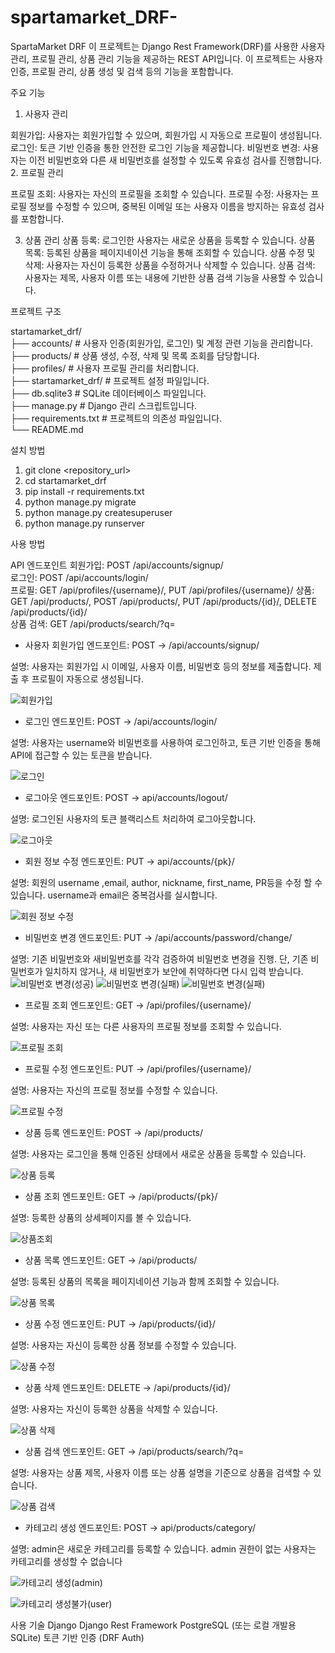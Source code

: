 # spartamarket_DRF-

SpartaMarket DRF
이 프로젝트는 Django Rest Framework(DRF)를 사용한 사용자 관리, 프로필 관리, 상품 관리 기능을 제공하는 REST API입니다. 이 프로젝트는 사용자 인증, 프로필 관리, 상품 생성 및 검색 등의 기능을 포함합니다.

주요 기능

1. 사용자 관리

회원가입: 사용자는 회원가입할 수 있으며, 회원가입 시 자동으로 프로필이 생성됩니다.
로그인: 토큰 기반 인증을 통한 안전한 로그인 기능을 제공합니다.
비밀번호 변경: 사용자는 이전 비밀번호와 다른 새 비밀번호를 설정할 수 있도록 유효성 검사를 진행합니다.
2. 프로필 관리

프로필 조회: 사용자는 자신의 프로필을 조회할 수 있습니다.
프로필 수정: 사용자는 프로필 정보를 수정할 수 있으며, 중복된 이메일 또는 사용자 이름을 방지하는 유효성 검사를 포함합니다.

3. 상품 관리
상품 등록: 로그인한 사용자는 새로운 상품을 등록할 수 있습니다.
상품 목록: 등록된 상품을 페이지네이션 기능을 통해 조회할 수 있습니다.
상품 수정 및 삭제: 사용자는 자신이 등록한 상품을 수정하거나 삭제할 수 있습니다.
상품 검색: 사용자는 제목, 사용자 이름 또는 내용에 기반한 상품 검색 기능을 사용할 수 있습니다.

프로젝트 구조

startamarket_drf/  
├── accounts/          # 사용자 인증(회원가입, 로그인) 및 계정 관련 기능을 관리합니다.  
├── products/          # 상품 생성, 수정, 삭제 및 목록 조회를 담당합니다.  
├── profiles/          # 사용자 프로필 관리를 처리합니다.  
├── startamarket_drf/  # 프로젝트 설정 파일입니다.  
├── db.sqlite3         # SQLite 데이터베이스 파일입니다.  
├── manage.py          # Django 관리 스크립트입니다.  
├── requirements.txt   # 프로젝트의 의존성 파일입니다.  
└── README.md          


설치 방법

1. git clone <repository_url>
2. cd startamarket_drf
3. pip install -r requirements.txt
4. python manage.py migrate
5. python manage.py createsuperuser
6. python manage.py runserver

사용 방법

API 엔드포인트
회원가입: POST /api/accounts/signup/  
로그인: POST /api/accounts/login/  
프로필: GET /api/profiles/{username}/, PUT /api/profiles/{username}/
상품: GET /api/products/, POST /api/products/, PUT /api/products/{id}/, DELETE /api/products/{id}/  
상품 검색: GET /api/products/search/?q=<query>  

- 사용자 회원가입
엔드포인트: POST -> /api/accounts/signup/

설명: 사용자는 회원가입 시 이메일, 사용자 이름, 비밀번호 등의 정보를 제출합니다. 제출 후 프로필이 자동으로 생성됩니다.

![회원가입](https://private-user-images.githubusercontent.com/173751168/365873219-00ea8c0a-61a8-4e07-a7bd-ce1cc1ca679e.png?jwt=eyJhbGciOiJIUzI1NiIsInR5cCI6IkpXVCJ9.eyJpc3MiOiJnaXRodWIuY29tIiwiYXVkIjoicmF3LmdpdGh1YnVzZXJjb250ZW50LmNvbSIsImtleSI6ImtleTUiLCJleHAiOjE3MjU5MzY0NjksIm5iZiI6MTcyNTkzNjE2OSwicGF0aCI6Ii8xNzM3NTExNjgvMzY1ODczMjE5LTAwZWE4YzBhLTYxYTgtNGUwNy1hN2JkLWNlMWNjMWNhNjc5ZS5wbmc_WC1BbXotQWxnb3JpdGhtPUFXUzQtSE1BQy1TSEEyNTYmWC1BbXotQ3JlZGVudGlhbD1BS0lBVkNPRFlMU0E1M1BRSzRaQSUyRjIwMjQwOTEwJTJGdXMtZWFzdC0xJTJGczMlMkZhd3M0X3JlcXVlc3QmWC1BbXotRGF0ZT0yMDI0MDkxMFQwMjQyNDlaJlgtQW16LUV4cGlyZXM9MzAwJlgtQW16LVNpZ25hdHVyZT00N2M1MmNhMzVhNzM0YWJhZTUwZjM2MDhjOTI3MTQxYjEzZjEzZjExNDA1OWZiNGM5Zjk4NTNmYzhhNTJlYTlhJlgtQW16LVNpZ25lZEhlYWRlcnM9aG9zdCZhY3Rvcl9pZD0wJmtleV9pZD0wJnJlcG9faWQ9MCJ9.MCoyRQ-UUi6I3Izr1gjE-XQSOu9UQhtlra8zJuhSvOY)

- 로그인
엔드포인트: POST -> /api/accounts/login/

설명: 사용자는 username와 비밀번호를 사용하여 로그인하고, 토큰 기반 인증을 통해 API에 접근할 수 있는 토큰을 받습니다.

![로그인](https://private-user-images.githubusercontent.com/173751168/365873172-377d39ff-e43b-463e-9418-3b932230aac8.png?jwt=eyJhbGciOiJIUzI1NiIsInR5cCI6IkpXVCJ9.eyJpc3MiOiJnaXRodWIuY29tIiwiYXVkIjoicmF3LmdpdGh1YnVzZXJjb250ZW50LmNvbSIsImtleSI6ImtleTUiLCJleHAiOjE3MjU5MzY2NjUsIm5iZiI6MTcyNTkzNjM2NSwicGF0aCI6Ii8xNzM3NTExNjgvMzY1ODczMTcyLTM3N2QzOWZmLWU0M2ItNDYzZS05NDE4LTNiOTMyMjMwYWFjOC5wbmc_WC1BbXotQWxnb3JpdGhtPUFXUzQtSE1BQy1TSEEyNTYmWC1BbXotQ3JlZGVudGlhbD1BS0lBVkNPRFlMU0E1M1BRSzRaQSUyRjIwMjQwOTEwJTJGdXMtZWFzdC0xJTJGczMlMkZhd3M0X3JlcXVlc3QmWC1BbXotRGF0ZT0yMDI0MDkxMFQwMjQ2MDVaJlgtQW16LUV4cGlyZXM9MzAwJlgtQW16LVNpZ25hdHVyZT05ZDIzZGEzY2Q2OTMzNmM0NWRmMTU0ZTE1NTEyOGM5YjZhNDRhNTE3MjYzNmRhYTZmM2M3Y2Y5ZjY0ZGFmOThmJlgtQW16LVNpZ25lZEhlYWRlcnM9aG9zdCZhY3Rvcl9pZD0wJmtleV9pZD0wJnJlcG9faWQ9MCJ9.-zHrbfrz8nLrccjQ0zjw8nEOx9LEkAqCZDxA8xNbt48)

- 로그아웃
엔드포인트: POST -> api/accounts/logout/

설명: 로그인된 사용자의 토큰 블랙리스트 처리하여 로그아웃합니다.

![로그아웃](https://private-user-images.githubusercontent.com/173751168/365873170-1e5c68f4-4b92-43d0-9b96-cdd0dd219777.png?jwt=eyJhbGciOiJIUzI1NiIsInR5cCI6IkpXVCJ9.eyJpc3MiOiJnaXRodWIuY29tIiwiYXVkIjoicmF3LmdpdGh1YnVzZXJjb250ZW50LmNvbSIsImtleSI6ImtleTUiLCJleHAiOjE3MjU5MzY2NjUsIm5iZiI6MTcyNTkzNjM2NSwicGF0aCI6Ii8xNzM3NTExNjgvMzY1ODczMTcwLTFlNWM2OGY0LTRiOTItNDNkMC05Yjk2LWNkZDBkZDIxOTc3Ny5wbmc_WC1BbXotQWxnb3JpdGhtPUFXUzQtSE1BQy1TSEEyNTYmWC1BbXotQ3JlZGVudGlhbD1BS0lBVkNPRFlMU0E1M1BRSzRaQSUyRjIwMjQwOTEwJTJGdXMtZWFzdC0xJTJGczMlMkZhd3M0X3JlcXVlc3QmWC1BbXotRGF0ZT0yMDI0MDkxMFQwMjQ2MDVaJlgtQW16LUV4cGlyZXM9MzAwJlgtQW16LVNpZ25hdHVyZT02YzBmZTZlZGNlYjE5YzllNDY0MTNjOGU0Njg5NmMxYjc3Yjc1NjVkNThmMGM2OWNhYzkxMDBjOTMzNmYwNjNiJlgtQW16LVNpZ25lZEhlYWRlcnM9aG9zdCZhY3Rvcl9pZD0wJmtleV9pZD0wJnJlcG9faWQ9MCJ9.IZ8sosa3C6_x0pTg_fj5sOPU2Xak-2A2k7356LAGR-k)


- 회원 정보 수정
엔드포인트: PUT -> api/accounts/{pk}/

설명: 회원의 username ,email, author, nickname, first_name, PR등을 수정 할 수 있습니다. username과 email은 중복검사를 실시합니다.

![회원 정보 수정](https://private-user-images.githubusercontent.com/173751168/365873215-b7e57428-4a6c-40f3-8984-a45ea818be00.png?jwt=eyJhbGciOiJIUzI1NiIsInR5cCI6IkpXVCJ9.eyJpc3MiOiJnaXRodWIuY29tIiwiYXVkIjoicmF3LmdpdGh1YnVzZXJjb250ZW50LmNvbSIsImtleSI6ImtleTUiLCJleHAiOjE3MjU5MzY2NjUsIm5iZiI6MTcyNTkzNjM2NSwicGF0aCI6Ii8xNzM3NTExNjgvMzY1ODczMjE1LWI3ZTU3NDI4LTRhNmMtNDBmMy04OTg0LWE0NWVhODE4YmUwMC5wbmc_WC1BbXotQWxnb3JpdGhtPUFXUzQtSE1BQy1TSEEyNTYmWC1BbXotQ3JlZGVudGlhbD1BS0lBVkNPRFlMU0E1M1BRSzRaQSUyRjIwMjQwOTEwJTJGdXMtZWFzdC0xJTJGczMlMkZhd3M0X3JlcXVlc3QmWC1BbXotRGF0ZT0yMDI0MDkxMFQwMjQ2MDVaJlgtQW16LUV4cGlyZXM9MzAwJlgtQW16LVNpZ25hdHVyZT01YzJhMzAyZTU2ZDdlMzcwMTM5NGJiY2U3MTYxZTUzOGUyOTE3YTE1ODBmZDFjOTAyYmI5N2JiYWY3MDk0OTI1JlgtQW16LVNpZ25lZEhlYWRlcnM9aG9zdCZhY3Rvcl9pZD0wJmtleV9pZD0wJnJlcG9faWQ9MCJ9.xbosduTMVky2gAmC_nT5_KGKuzu0bNTSgM4c2TROdkM)

- 비밀번호 변경
엔드포인트: PUT -> /api/accounts/password/change/

설명: 기존 비밀번호와 새비밀번호를 각각 검증하여 비밀번호 변경을 진행. 단, 기존 비밀번호가 일치하지 않거나, 새 비밀번호가 보안에 취약하다면 다시 입력 받습니다.
![비밀번호 변경(성공)](https://private-user-images.githubusercontent.com/173751168/365873176-12e350d0-97dc-46bd-bf86-64ea33e53c78.png?jwt=eyJhbGciOiJIUzI1NiIsInR5cCI6IkpXVCJ9.eyJpc3MiOiJnaXRodWIuY29tIiwiYXVkIjoicmF3LmdpdGh1YnVzZXJjb250ZW50LmNvbSIsImtleSI6ImtleTUiLCJleHAiOjE3MjU5MzY2NjUsIm5iZiI6MTcyNTkzNjM2NSwicGF0aCI6Ii8xNzM3NTExNjgvMzY1ODczMTc2LTEyZTM1MGQwLTk3ZGMtNDZiZC1iZjg2LTY0ZWEzM2U1M2M3OC5wbmc_WC1BbXotQWxnb3JpdGhtPUFXUzQtSE1BQy1TSEEyNTYmWC1BbXotQ3JlZGVudGlhbD1BS0lBVkNPRFlMU0E1M1BRSzRaQSUyRjIwMjQwOTEwJTJGdXMtZWFzdC0xJTJGczMlMkZhd3M0X3JlcXVlc3QmWC1BbXotRGF0ZT0yMDI0MDkxMFQwMjQ2MDVaJlgtQW16LUV4cGlyZXM9MzAwJlgtQW16LVNpZ25hdHVyZT1mYmYyZTM5NmUyYzY4MjJlMmQwYWFkMTM2YmU4YzU1NjBiYjNiMGVlNWI3OTM5MzM4YjZhYWE4MDk4YzRhNzkxJlgtQW16LVNpZ25lZEhlYWRlcnM9aG9zdCZhY3Rvcl9pZD0wJmtleV9pZD0wJnJlcG9faWQ9MCJ9.XS3mMFGtMYC0r1crO7SXmkjyAK8IaHMtbqB2XGndsD0)
![비밀번호 변경(실패)](https://private-user-images.githubusercontent.com/173751168/365873180-31008a90-995d-496e-adc1-99b9dbcf3fd3.png?jwt=eyJhbGciOiJIUzI1NiIsInR5cCI6IkpXVCJ9.eyJpc3MiOiJnaXRodWIuY29tIiwiYXVkIjoicmF3LmdpdGh1YnVzZXJjb250ZW50LmNvbSIsImtleSI6ImtleTUiLCJleHAiOjE3MjU5MzY2NjUsIm5iZiI6MTcyNTkzNjM2NSwicGF0aCI6Ii8xNzM3NTExNjgvMzY1ODczMTgwLTMxMDA4YTkwLTk5NWQtNDk2ZS1hZGMxLTk5YjlkYmNmM2ZkMy5wbmc_WC1BbXotQWxnb3JpdGhtPUFXUzQtSE1BQy1TSEEyNTYmWC1BbXotQ3JlZGVudGlhbD1BS0lBVkNPRFlMU0E1M1BRSzRaQSUyRjIwMjQwOTEwJTJGdXMtZWFzdC0xJTJGczMlMkZhd3M0X3JlcXVlc3QmWC1BbXotRGF0ZT0yMDI0MDkxMFQwMjQ2MDVaJlgtQW16LUV4cGlyZXM9MzAwJlgtQW16LVNpZ25hdHVyZT1jZGNiODg5OGViYWQ2MDJiN2JhYmE0MzIzYmQ1MTUzOTdlMzk4NzNkNjIyMmI3OTVlMGE3YWI0MTA3NjgzMTY3JlgtQW16LVNpZ25lZEhlYWRlcnM9aG9zdCZhY3Rvcl9pZD0wJmtleV9pZD0wJnJlcG9faWQ9MCJ9.I8KNaCmFTgCy8zpPDk_xsyeM19LN9DlirOykc5Ir8Pc)
![비밀번호 변경(실패)](https://private-user-images.githubusercontent.com/173751168/365873186-1b25a038-6bde-4618-865e-43f90e74e3d3.png?jwt=eyJhbGciOiJIUzI1NiIsInR5cCI6IkpXVCJ9.eyJpc3MiOiJnaXRodWIuY29tIiwiYXVkIjoicmF3LmdpdGh1YnVzZXJjb250ZW50LmNvbSIsImtleSI6ImtleTUiLCJleHAiOjE3MjU5MzY2NjUsIm5iZiI6MTcyNTkzNjM2NSwicGF0aCI6Ii8xNzM3NTExNjgvMzY1ODczMTg2LTFiMjVhMDM4LTZiZGUtNDYxOC04NjVlLTQzZjkwZTc0ZTNkMy5wbmc_WC1BbXotQWxnb3JpdGhtPUFXUzQtSE1BQy1TSEEyNTYmWC1BbXotQ3JlZGVudGlhbD1BS0lBVkNPRFlMU0E1M1BRSzRaQSUyRjIwMjQwOTEwJTJGdXMtZWFzdC0xJTJGczMlMkZhd3M0X3JlcXVlc3QmWC1BbXotRGF0ZT0yMDI0MDkxMFQwMjQ2MDVaJlgtQW16LUV4cGlyZXM9MzAwJlgtQW16LVNpZ25hdHVyZT0zM2IwNzgwMzcxOGJmYWJmMDVhNjQ5ZTg0NGJkNWE1ZDhiODZkODliYzY2YWVhNmFiM2RiMzUyOGFkOWNlOGI1JlgtQW16LVNpZ25lZEhlYWRlcnM9aG9zdCZhY3Rvcl9pZD0wJmtleV9pZD0wJnJlcG9faWQ9MCJ9.C0j9VV2CVRW9WpJUSje5h5B49PwpXsKefhMVLkXq9kQ)

- 프로필 조회
엔드포인트: GET -> /api/profiles/{username}/

설명: 사용자는 자신 또는 다른 사용자의 프로필 정보를 조회할 수 있습니다.

![프로필 조회](https://private-user-images.githubusercontent.com/173751168/365873207-f79fd72a-336b-4f83-a47c-d5521bdb3e33.png?jwt=eyJhbGciOiJIUzI1NiIsInR5cCI6IkpXVCJ9.eyJpc3MiOiJnaXRodWIuY29tIiwiYXVkIjoicmF3LmdpdGh1YnVzZXJjb250ZW50LmNvbSIsImtleSI6ImtleTUiLCJleHAiOjE3MjU5MzY2NjUsIm5iZiI6MTcyNTkzNjM2NSwicGF0aCI6Ii8xNzM3NTExNjgvMzY1ODczMjA3LWY3OWZkNzJhLTMzNmItNGY4My1hNDdjLWQ1NTIxYmRiM2UzMy5wbmc_WC1BbXotQWxnb3JpdGhtPUFXUzQtSE1BQy1TSEEyNTYmWC1BbXotQ3JlZGVudGlhbD1BS0lBVkNPRFlMU0E1M1BRSzRaQSUyRjIwMjQwOTEwJTJGdXMtZWFzdC0xJTJGczMlMkZhd3M0X3JlcXVlc3QmWC1BbXotRGF0ZT0yMDI0MDkxMFQwMjQ2MDVaJlgtQW16LUV4cGlyZXM9MzAwJlgtQW16LVNpZ25hdHVyZT1jNTJlNWVlZTBhODgxMDg2MDk3YmNjNDBkNmNiYWExNjU1YzBhYjM0NjcwOWNiNWQwYTNlMDc3M2VjMGUzZjI4JlgtQW16LVNpZ25lZEhlYWRlcnM9aG9zdCZhY3Rvcl9pZD0wJmtleV9pZD0wJnJlcG9faWQ9MCJ9.V8-oOyNwMWoxY752EQkqHETmc1TlTjlAu4Dk8SrqEU4)

- 프로필 수정
엔드포인트: PUT -> /api/profiles/{username}/

설명: 사용자는 자신의 프로필 정보를 수정할 수 있습니다.

![프로필 수정](https://private-user-images.githubusercontent.com/173751168/365873204-d7b55e56-294d-41a8-bcbe-840f46bb26bd.png?jwt=eyJhbGciOiJIUzI1NiIsInR5cCI6IkpXVCJ9.eyJpc3MiOiJnaXRodWIuY29tIiwiYXVkIjoicmF3LmdpdGh1YnVzZXJjb250ZW50LmNvbSIsImtleSI6ImtleTUiLCJleHAiOjE3MjU5MzY2NjUsIm5iZiI6MTcyNTkzNjM2NSwicGF0aCI6Ii8xNzM3NTExNjgvMzY1ODczMjA0LWQ3YjU1ZTU2LTI5NGQtNDFhOC1iY2JlLTg0MGY0NmJiMjZiZC5wbmc_WC1BbXotQWxnb3JpdGhtPUFXUzQtSE1BQy1TSEEyNTYmWC1BbXotQ3JlZGVudGlhbD1BS0lBVkNPRFlMU0E1M1BRSzRaQSUyRjIwMjQwOTEwJTJGdXMtZWFzdC0xJTJGczMlMkZhd3M0X3JlcXVlc3QmWC1BbXotRGF0ZT0yMDI0MDkxMFQwMjQ2MDVaJlgtQW16LUV4cGlyZXM9MzAwJlgtQW16LVNpZ25hdHVyZT0xOTc5MzNhYTU0MDUyOTIzNmQ5NmFiYTc1NGYwMDhkYTA3ZDY3Yzc5N2IwZjNjOTJlOTIwMjMxM2RiNWUyMjhkJlgtQW16LVNpZ25lZEhlYWRlcnM9aG9zdCZhY3Rvcl9pZD0wJmtleV9pZD0wJnJlcG9faWQ9MCJ9.7-TJhPbGXTXCRdFWy0ZE6zYe3hHIBH2zbxmu3bi-jQw)

- 상품 등록
엔드포인트: POST -> /api/products/

설명: 사용자는 로그인을 통해 인증된 상태에서 새로운 상품을 등록할 수 있습니다.

![상품 등록](https://private-user-images.githubusercontent.com/173751168/365873191-f4c92a75-a891-49d7-9e9a-52993dcca1b0.png?jwt=eyJhbGciOiJIUzI1NiIsInR5cCI6IkpXVCJ9.eyJpc3MiOiJnaXRodWIuY29tIiwiYXVkIjoicmF3LmdpdGh1YnVzZXJjb250ZW50LmNvbSIsImtleSI6ImtleTUiLCJleHAiOjE3MjU5MzY2NjUsIm5iZiI6MTcyNTkzNjM2NSwicGF0aCI6Ii8xNzM3NTExNjgvMzY1ODczMTkxLWY0YzkyYTc1LWE4OTEtNDlkNy05ZTlhLTUyOTkzZGNjYTFiMC5wbmc_WC1BbXotQWxnb3JpdGhtPUFXUzQtSE1BQy1TSEEyNTYmWC1BbXotQ3JlZGVudGlhbD1BS0lBVkNPRFlMU0E1M1BRSzRaQSUyRjIwMjQwOTEwJTJGdXMtZWFzdC0xJTJGczMlMkZhd3M0X3JlcXVlc3QmWC1BbXotRGF0ZT0yMDI0MDkxMFQwMjQ2MDVaJlgtQW16LUV4cGlyZXM9MzAwJlgtQW16LVNpZ25hdHVyZT03MTE0ZjA5MzM2ZDVhOWIwZjE0YjI1OTM5YzFkZTQwZDE1YjFhOWY5MmVlYThiODBmZmQ5NzgzOTcxZjcwMDYwJlgtQW16LVNpZ25lZEhlYWRlcnM9aG9zdCZhY3Rvcl9pZD0wJmtleV9pZD0wJnJlcG9faWQ9MCJ9.hyDam015KJ_KbbEtTpN9D9YjaT3G_ppaBZuRdAZERxs)


- 상품 조회
엔드포인트: GET -> /api/products/{pk}/

설명: 등록한 상품의 상세페이지를 볼 수 있습니다.

![상품조회](https://private-user-images.githubusercontent.com/173751168/365873166-985faa83-2975-4566-ac78-71da1b53e054.png?jwt=eyJhbGciOiJIUzI1NiIsInR5cCI6IkpXVCJ9.eyJpc3MiOiJnaXRodWIuY29tIiwiYXVkIjoicmF3LmdpdGh1YnVzZXJjb250ZW50LmNvbSIsImtleSI6ImtleTUiLCJleHAiOjE3MjU5MzY2NjUsIm5iZiI6MTcyNTkzNjM2NSwicGF0aCI6Ii8xNzM3NTExNjgvMzY1ODczMTY2LTk4NWZhYTgzLTI5NzUtNDU2Ni1hYzc4LTcxZGExYjUzZTA1NC5wbmc_WC1BbXotQWxnb3JpdGhtPUFXUzQtSE1BQy1TSEEyNTYmWC1BbXotQ3JlZGVudGlhbD1BS0lBVkNPRFlMU0E1M1BRSzRaQSUyRjIwMjQwOTEwJTJGdXMtZWFzdC0xJTJGczMlMkZhd3M0X3JlcXVlc3QmWC1BbXotRGF0ZT0yMDI0MDkxMFQwMjQ2MDVaJlgtQW16LUV4cGlyZXM9MzAwJlgtQW16LVNpZ25hdHVyZT1lZjg2MTIzNDkxMWY3ZjU4YWNlZWE1NjVjNjRmYTA3ZjhiNjE5YTMzNWVhMzI4ZTIxNjk3ZTA4ZDJiODU0NzczJlgtQW16LVNpZ25lZEhlYWRlcnM9aG9zdCZhY3Rvcl9pZD0wJmtleV9pZD0wJnJlcG9faWQ9MCJ9.SIpRNMuXMViDF0cvRjOPeKgWrVF8fTpDtPdFbUEMz7A)



- 상품 목록
엔드포인트: GET -> /api/products/

설명: 등록된 상품의 목록을 페이지네이션 기능과 함께 조회할 수 있습니다.

![상품 목록](https://private-user-images.githubusercontent.com/173751168/365873196-85952624-2b99-4fb4-995a-aeb2143f3708.png?jwt=eyJhbGciOiJIUzI1NiIsInR5cCI6IkpXVCJ9.eyJpc3MiOiJnaXRodWIuY29tIiwiYXVkIjoicmF3LmdpdGh1YnVzZXJjb250ZW50LmNvbSIsImtleSI6ImtleTUiLCJleHAiOjE3MjU5MzY2NjUsIm5iZiI6MTcyNTkzNjM2NSwicGF0aCI6Ii8xNzM3NTExNjgvMzY1ODczMTk2LTg1OTUyNjI0LTJiOTktNGZiNC05OTVhLWFlYjIxNDNmMzcwOC5wbmc_WC1BbXotQWxnb3JpdGhtPUFXUzQtSE1BQy1TSEEyNTYmWC1BbXotQ3JlZGVudGlhbD1BS0lBVkNPRFlMU0E1M1BRSzRaQSUyRjIwMjQwOTEwJTJGdXMtZWFzdC0xJTJGczMlMkZhd3M0X3JlcXVlc3QmWC1BbXotRGF0ZT0yMDI0MDkxMFQwMjQ2MDVaJlgtQW16LUV4cGlyZXM9MzAwJlgtQW16LVNpZ25hdHVyZT0yYTk3NDQzYjA3YmJjMjFiYjQwMDM0ZDI2NjcxMzQzYTBiODhmMDRlNjdjYjI2MTc0MDBiNTE0OTIzZDc3ZWNlJlgtQW16LVNpZ25lZEhlYWRlcnM9aG9zdCZhY3Rvcl9pZD0wJmtleV9pZD0wJnJlcG9faWQ9MCJ9.z4plTc5f5_hliuo3EAr0ZLT9Zpr01V76zcbxVpP1ONI)

- 상품 수정
엔드포인트: PUT -> /api/products/{id}/

설명: 사용자는 자신이 등록한 상품 정보를 수정할 수 있습니다.

![상품 수정](https://private-user-images.githubusercontent.com/173751168/365873164-54943ee4-6d3c-4ab7-bcf3-5ea805ed759e.png?jwt=eyJhbGciOiJIUzI1NiIsInR5cCI6IkpXVCJ9.eyJpc3MiOiJnaXRodWIuY29tIiwiYXVkIjoicmF3LmdpdGh1YnVzZXJjb250ZW50LmNvbSIsImtleSI6ImtleTUiLCJleHAiOjE3MjU5MzY2NjUsIm5iZiI6MTcyNTkzNjM2NSwicGF0aCI6Ii8xNzM3NTExNjgvMzY1ODczMTY0LTU0OTQzZWU0LTZkM2MtNGFiNy1iY2YzLTVlYTgwNWVkNzU5ZS5wbmc_WC1BbXotQWxnb3JpdGhtPUFXUzQtSE1BQy1TSEEyNTYmWC1BbXotQ3JlZGVudGlhbD1BS0lBVkNPRFlMU0E1M1BRSzRaQSUyRjIwMjQwOTEwJTJGdXMtZWFzdC0xJTJGczMlMkZhd3M0X3JlcXVlc3QmWC1BbXotRGF0ZT0yMDI0MDkxMFQwMjQ2MDVaJlgtQW16LUV4cGlyZXM9MzAwJlgtQW16LVNpZ25hdHVyZT1lNDcyNjFmZTc1NTM3ODNkODIzOWNiNjlmZWY2N2M4NWVkYTI5ODg3NzY2MzUzOWQ0ODFiZmMyNjRkYjRmYTE3JlgtQW16LVNpZ25lZEhlYWRlcnM9aG9zdCZhY3Rvcl9pZD0wJmtleV9pZD0wJnJlcG9faWQ9MCJ9.5sl5rSA6D8Z7SzxUrUjdau5uYtyIZVwUGhMStVrvhKg)

- 상품 삭제
엔드포인트: DELETE -> /api/products/{id}/

설명: 사용자는 자신이 등록한 상품을 삭제할 수 있습니다.

![상품 삭제](https://private-user-images.githubusercontent.com/173751168/365873188-a26adf1c-a56f-4bda-8911-785e958d3420.png?jwt=eyJhbGciOiJIUzI1NiIsInR5cCI6IkpXVCJ9.eyJpc3MiOiJnaXRodWIuY29tIiwiYXVkIjoicmF3LmdpdGh1YnVzZXJjb250ZW50LmNvbSIsImtleSI6ImtleTUiLCJleHAiOjE3MjU5MzY2NjUsIm5iZiI6MTcyNTkzNjM2NSwicGF0aCI6Ii8xNzM3NTExNjgvMzY1ODczMTg4LWEyNmFkZjFjLWE1NmYtNGJkYS04OTExLTc4NWU5NThkMzQyMC5wbmc_WC1BbXotQWxnb3JpdGhtPUFXUzQtSE1BQy1TSEEyNTYmWC1BbXotQ3JlZGVudGlhbD1BS0lBVkNPRFlMU0E1M1BRSzRaQSUyRjIwMjQwOTEwJTJGdXMtZWFzdC0xJTJGczMlMkZhd3M0X3JlcXVlc3QmWC1BbXotRGF0ZT0yMDI0MDkxMFQwMjQ2MDVaJlgtQW16LUV4cGlyZXM9MzAwJlgtQW16LVNpZ25hdHVyZT1iNjRlZmJjMGYwMjYxYjljODBlODYxNmQ1ODRhNGFlOTM0YWQzODYwNmYwMGZiNmQ2YjRlYjZkNDUyZGMwYzE3JlgtQW16LVNpZ25lZEhlYWRlcnM9aG9zdCZhY3Rvcl9pZD0wJmtleV9pZD0wJnJlcG9faWQ9MCJ9.NvKGBBJyCm5NOc4QgeQ81KzvaGz05V5dv2ohOFSF8TA)

- 상품 검색
엔드포인트: GET -> /api/products/search/?q=<query>

설명: 사용자는 상품 제목, 사용자 이름 또는 상품 설명을 기준으로 상품을 검색할 수 있습니다.

![상품 검색](https://private-user-images.githubusercontent.com/173751168/365873161-833eba7e-8e6a-4fd4-871e-7845a1659dc7.png?jwt=eyJhbGciOiJIUzI1NiIsInR5cCI6IkpXVCJ9.eyJpc3MiOiJnaXRodWIuY29tIiwiYXVkIjoicmF3LmdpdGh1YnVzZXJjb250ZW50LmNvbSIsImtleSI6ImtleTUiLCJleHAiOjE3MjU5MzY2NjUsIm5iZiI6MTcyNTkzNjM2NSwicGF0aCI6Ii8xNzM3NTExNjgvMzY1ODczMTYxLTgzM2ViYTdlLThlNmEtNGZkNC04NzFlLTc4NDVhMTY1OWRjNy5wbmc_WC1BbXotQWxnb3JpdGhtPUFXUzQtSE1BQy1TSEEyNTYmWC1BbXotQ3JlZGVudGlhbD1BS0lBVkNPRFlMU0E1M1BRSzRaQSUyRjIwMjQwOTEwJTJGdXMtZWFzdC0xJTJGczMlMkZhd3M0X3JlcXVlc3QmWC1BbXotRGF0ZT0yMDI0MDkxMFQwMjQ2MDVaJlgtQW16LUV4cGlyZXM9MzAwJlgtQW16LVNpZ25hdHVyZT1kZmM5YzM3ZmE4MWJkZDk5OGM0MzUzZWNhNjE3MDYyN2E4Nzk4NzJiMmU3ZmZmNmRjN2Y2NmJlYTViY2MxNTVjJlgtQW16LVNpZ25lZEhlYWRlcnM9aG9zdCZhY3Rvcl9pZD0wJmtleV9pZD0wJnJlcG9faWQ9MCJ9.i-23cZ4B65ZAmQC6wvaCYqdR3azZXTthcPrgPysU9uY)



- 카테고리 생성
엔드포인트: POST -> api/products/category/

설명: admin은 새로운 카테고리를 등록할 수 있습니다. admin 권한이 없는 사용자는 카테고리를 생성할 수 없습니다

![카테고리 생성(admin)](https://private-user-images.githubusercontent.com/173751168/365873157-d4196d4c-d8a7-4939-83ef-5278b90979cf.png?jwt=eyJhbGciOiJIUzI1NiIsInR5cCI6IkpXVCJ9.eyJpc3MiOiJnaXRodWIuY29tIiwiYXVkIjoicmF3LmdpdGh1YnVzZXJjb250ZW50LmNvbSIsImtleSI6ImtleTUiLCJleHAiOjE3MjU5MzgwOTEsIm5iZiI6MTcyNTkzNzc5MSwicGF0aCI6Ii8xNzM3NTExNjgvMzY1ODczMTU3LWQ0MTk2ZDRjLWQ4YTctNDkzOS04M2VmLTUyNzhiOTA5NzljZi5wbmc_WC1BbXotQWxnb3JpdGhtPUFXUzQtSE1BQy1TSEEyNTYmWC1BbXotQ3JlZGVudGlhbD1BS0lBVkNPRFlMU0E1M1BRSzRaQSUyRjIwMjQwOTEwJTJGdXMtZWFzdC0xJTJGczMlMkZhd3M0X3JlcXVlc3QmWC1BbXotRGF0ZT0yMDI0MDkxMFQwMzA5NTFaJlgtQW16LUV4cGlyZXM9MzAwJlgtQW16LVNpZ25hdHVyZT05NWU3ZjllOTIwY2M2YjQ4OTQ1ZGQ3MGMwNjYzYWVmOWVjNTM4ODExZmQ5NmIxNGE1NTk4NDk4NGRiZDBkMmUwJlgtQW16LVNpZ25lZEhlYWRlcnM9aG9zdCZhY3Rvcl9pZD0wJmtleV9pZD0wJnJlcG9faWQ9MCJ9.n287V-uBtvRI0zcHlbUl5Lukd5z-wQr-gBBwz5fW30Q)

![카테고리 생성불가(user)](https://private-user-images.githubusercontent.com/173751168/365873201-60b94298-8ec4-4feb-9ff7-ef62f30db3b6.png?jwt=eyJhbGciOiJIUzI1NiIsInR5cCI6IkpXVCJ9.eyJpc3MiOiJnaXRodWIuY29tIiwiYXVkIjoicmF3LmdpdGh1YnVzZXJjb250ZW50LmNvbSIsImtleSI6ImtleTUiLCJleHAiOjE3MjU5MzgwOTEsIm5iZiI6MTcyNTkzNzc5MSwicGF0aCI6Ii8xNzM3NTExNjgvMzY1ODczMjAxLTYwYjk0Mjk4LThlYzQtNGZlYi05ZmY3LWVmNjJmMzBkYjNiNi5wbmc_WC1BbXotQWxnb3JpdGhtPUFXUzQtSE1BQy1TSEEyNTYmWC1BbXotQ3JlZGVudGlhbD1BS0lBVkNPRFlMU0E1M1BRSzRaQSUyRjIwMjQwOTEwJTJGdXMtZWFzdC0xJTJGczMlMkZhd3M0X3JlcXVlc3QmWC1BbXotRGF0ZT0yMDI0MDkxMFQwMzA5NTFaJlgtQW16LUV4cGlyZXM9MzAwJlgtQW16LVNpZ25hdHVyZT0zZjg2MjlkM2JhNjg2NGIwZjQzZWNhMzliYTZhZWNjZThlYmI3YTI5NjY4NDcyMWI1OTAzNDhlMWU3NzgyN2FjJlgtQW16LVNpZ25lZEhlYWRlcnM9aG9zdCZhY3Rvcl9pZD0wJmtleV9pZD0wJnJlcG9faWQ9MCJ9.xjywVKBkj2RREeKftaz-5q4SJHRJgXgy-0-kOktbNqU)

사용 기술
Django
Django Rest Framework
PostgreSQL (또는 로컬 개발용 SQLite)
토큰 기반 인증 (DRF Auth)
